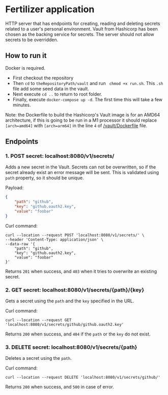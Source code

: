 # Fertilizer application
HTTP server that has endpoints for creating, reading and deleting secrets related to a user's personal environment. Vault from Hashicorp has been chosen as the backing service for secrets. The server should not allow secrets to be overridden.

## How to run it
Docker is required.

- First checkout the repository
- Then `cd` to `theRepositoryPath/vault` and run ` chmod +x run.sh`. This `.sh` file add some seed data in the vault.
- Next execute `cd ..` to return to root folder.
- Finally, execute `docker-compose up -d`. The first time this will take a few minutes.

Note: the Dockerfile to build the Hashicorp's Vault image is for an AMD64 architecture, if this is going to be run in a M1 processor it should replace `[arch=amd64]` with `[arch=arm64]` in the line `4` of [/vault/Dockerfile](vault/Dockerfile) file.

## Endpoints
### 1. POST secret: localhost:8080/v1/secrets/
Adds a new secret in the Vault. Secrets can not be overwritten, so if the secret already exist an error message will be sent. This is validated using `path` property, so it should be unique.

Payload:
```json
{
    "path": "github",
    "key": "github.oauth2.key",
    "value": "foobar"
}
```

Curl command:
```shell
curl --location --request POST 'localhost:8080/v1/secrets/' \
--header 'Content-Type: application/json' \
--data-raw '{
    "path": "github",
    "key": "github.oauth2.key",
    "value": "foobar"
}'
```
Returns `201` when success, and `403` when it tries to overwrite an existing secret.

### 2. GET secret: localhost:8080/v1/secrets/{path}/{key}
Gets a secret using the `path` and the `key` specified in the URL.

Curl command:
```shell
curl --location --request GET 'localhost:8080/v1/secrets/github/github.oauth2.key'
```
Returns `200` when success, and `404` if the `path` or the `key` do not exist.

### 3. DELETE secret: localhost:8080/v1/secrets/{path}
Deletes a secret using the `path`.

Curl command:
```shell
curl --location --request DELETE 'localhost:8080/v1/secrets/github/'
```
Returns `200` when success, and `500` in case of error.
